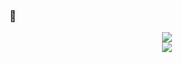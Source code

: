 
### 👋
<center>
  
  <img src="https://github-readme-stats.vercel.app/api?username=jjm6604&show_icons=true&theme=tokyonight"><br>
  <img src="https://github-readme-stats.vercel.app/api/top-langs/?username=jjm6604&layout=compact"><br>

</center>
